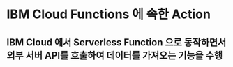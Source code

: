 # IBM Cloud Functions 에 속한 Action
## IBM Cloud 에서 Serverless Function 으로 동작하면서 외부 서버 API를 호출하여 데이터를 가져오는 기능을 수행
